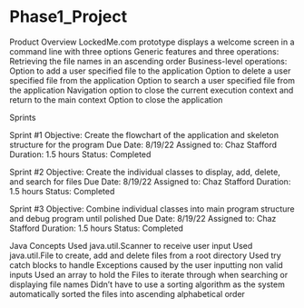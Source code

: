 # Phase1_Project
Product Overview
LockedMe.com prototype displays a welcome screen in a command line with three options
Generic features and three operations: 
Retrieving the file names in an ascending order
Business-level operations:
Option to add a user specified file to the application
Option to delete a user specified file from the application
Option to search a user specified file from the application
Navigation option to close the current execution context and return to the main context
Option to close the application


Sprints

Sprint #1
Objective: Create the flowchart of the application and skeleton structure for the program
Due Date: 8/19/22
Assigned to: Chaz Stafford
Duration: 1.5 hours
Status: Completed


Sprint #2
Objective: Create the individual classes to display, add, delete, and search for files
Due Date: 8/19/22
Assigned to: Chaz Stafford
Duration: 1.5 hours
Status: Completed


Sprint #3
Objective: Combine individual classes into main program structure and debug program until polished
Due Date: 8/19/22
Assigned to: Chaz Stafford
Duration: 1.5 hours
Status: Completed

Java Concepts
Used java.util.Scanner to receive user input
Used java.util.File to create, add and delete files from a root directory
Used try catch blocks to handle Exceptions caused by the user inputting non valid inputs
Used an array to hold the Files to iterate through when searching or displaying file names
Didn’t have to use a sorting algorithm as the system automatically sorted the files into ascending alphabetical order
